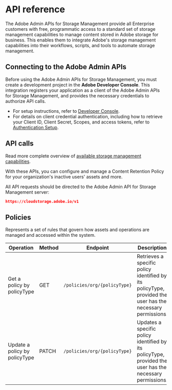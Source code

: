 # API reference

The Adobe Admin APIs for Storage Management provide all Enterprise customers with free, programmatic access to a standard set of storage management capabilities to manage content stored in Adobe storage for business. This enables them to integrate Adobe's storage management capabilities into their workflows, scripts, and tools to automate storage management.

## Connecting to the Adobe Admin APIs

Before using the Adobe Admin APIs for Storage Management, you must create a development project in the **Adobe Developer Console**. This integration registers your application as a client of the Adobe Admin APIs for Storage Management, and provides the necessary credentials to authorize API calls.

- For setup instructions, refer to [Developer Console](https://developer.adobe.com/).  
- For details on client credential authentication, including how to retrieve your Client ID, Client Secret, Scopes, and access tokens, refer to  [Authentication Setup](https://developer-stage.adobe.com/cloud-storage/guides/getting-started/authentication).

## API calls

Read more complete overview of [available storage management capabilities](../guides/overview/capabilities.md).

With these APIs, you can configure and manage a Content Retention Policy for your organization's inactive users' assets and more.

All API requests should be directed to the Adobe Admin API for Storage Management  server:

```json
https://cloudstorage.adobe.io/v1
```

## Policies

Represents a set of rules that govern how assets and operations are managed and accessed within the system.

| Operation                       | Method | Endpoint                     | Description                                                                                      |
|----------------------------------|--------|------------------------------|--------------------------------------------------------------------------------------------------|
| Get a policy by policyType       | GET    | `/policies/org/{policyType}`     | Retrieves a specific policy identified by its policyType, provided the user has the necessary permissions. |
| Update a policy by policyType    | PATCH  | `/policies/org/{policyType}`     | Updates a specific policy identified by its policyType, provided the user has the necessary permissions.    |
